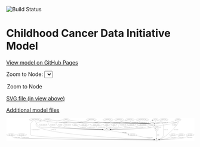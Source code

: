 <link rel='stylesheet' href="assets/style.css">
<link rel='stylesheet' href="https://unpkg.com/leaflet@1.5.1/dist/leaflet.css" integrity="sha512-xwE/Az9zrjBIphAcBb3F6JVqxf46+CDLwfLMHloNu6KEQCAWi6HcDUbeOfBIptF7tcCzusKFjFw2yuvEpDL9wQ==" crossorigin="">
<script type="text/javascript" src="https://code.jquery.com/jquery-3.2.1.min.js"></script>
<script type="text/javascript"  src="https://unpkg.com/leaflet@1.5.1/dist/leaflet.js"></script>
<script type="text/javascript" src="assets/actions.js"></script>

![Build Status](https://github.com/CBIIT/ccdi-model/actions/workflows/model-test-and-deploy.yml/badge.svg)

# Childhood Cancer Data Initiative Model

[View model on GitHub Pages](https://cbiit.github.io/ccdi-model/)



Zoom to Node: <select id="node_select">
  <option value="">Zoom to Node</option>
</select>
<div id="model"></div>

<p>
<a href="./model-desc/ccdi-model.svg">SVG file (in view above)</a>
<p>
<a href="./model-desc">Additional model files</a>
<div id='graph' style='display:off;'>
<svg width="3240pt" height="392pt"
 viewBox="0.00 0.00 3239.54 392.00" xmlns="http://www.w3.org/2000/svg" xmlns:xlink="http://www.w3.org/1999/xlink">
<g id="graph0" class="graph" transform="scale(1 1) rotate(0) translate(4 388)">
<title>Perl</title>
<polygon fill="#ffffff" stroke="transparent" points="-4,4 -4,-388 3235.5369,-388 3235.5369,4 -4,4"/>
<!-- study_funding -->
<g id="node1" class="node">
<title>study_funding</title>
<ellipse fill="none" stroke="#000000" cx="77.3431" cy="-105" rx="77.1866" ry="18"/>
<text text-anchor="middle" x="77.3431" y="-101.3" font-family="Times,serif" font-size="14.00" fill="#000000">study_funding</text>
</g>
<!-- study -->
<g id="node3" class="node">
<title>study</title>
<ellipse fill="none" stroke="#000000" cx="2586.3431" cy="-18" rx="36.2938" ry="18"/>
<text text-anchor="middle" x="2586.3431" y="-14.3" font-family="Times,serif" font-size="14.00" fill="#000000">study</text>
</g>
<!-- study_funding&#45;&gt;study -->
<g id="edge39" class="edge">
<title>study_funding&#45;&gt;study</title>
<path fill="none" stroke="#000000" d="M88.8842,-87.0422C97.5897,-75.2543 110.6905,-60.8034 126.3431,-54 183.8049,-29.0244 2203.6001,-19.5852 2539.2865,-18.1875"/>
<polygon fill="#000000" stroke="#000000" points="2539.6362,-21.6861 2549.6216,-18.1448 2539.6072,-14.6862 2539.6362,-21.6861"/>
<text text-anchor="middle" x="188.3431" y="-57.8" font-family="Times,serif" font-size="14.00" fill="#000000">of_study_funding</text>
</g>
<!-- diagnosis -->
<g id="node2" class="node">
<title>diagnosis</title>
<ellipse fill="none" stroke="#000000" cx="1026.3431" cy="-366" rx="54.6905" ry="18"/>
<text text-anchor="middle" x="1026.3431" y="-362.3" font-family="Times,serif" font-size="14.00" fill="#000000">diagnosis</text>
</g>
<!-- participant -->
<g id="node4" class="node">
<title>participant</title>
<ellipse fill="none" stroke="#000000" cx="1727.3431" cy="-192" rx="62.2891" ry="18"/>
<text text-anchor="middle" x="1727.3431" y="-188.3" font-family="Times,serif" font-size="14.00" fill="#000000">participant</text>
</g>
<!-- diagnosis&#45;&gt;participant -->
<g id="edge20" class="edge">
<title>diagnosis&#45;&gt;participant</title>
<path fill="none" stroke="#000000" d="M973.2713,-361.5483C930.503,-356.73 875.2737,-347.2977 861.3431,-330 846.6755,-311.7871 851.9126,-286.6278 880.3431,-261 937.2678,-209.6871 1459.7688,-196.2149 1654.5762,-192.9603"/>
<polygon fill="#000000" stroke="#000000" points="1654.7721,-196.4577 1664.7138,-192.7953 1654.6581,-189.4586 1654.7721,-196.4577"/>
<text text-anchor="middle" x="924.8431" y="-275.3" font-family="Times,serif" font-size="14.00" fill="#000000">of_diagnosis</text>
</g>
<!-- sample -->
<g id="node17" class="node">
<title>sample</title>
<ellipse fill="none" stroke="#000000" cx="2511.3431" cy="-279" rx="44.393" ry="18"/>
<text text-anchor="middle" x="2511.3431" y="-275.3" font-family="Times,serif" font-size="14.00" fill="#000000">sample</text>
</g>
<!-- diagnosis&#45;&gt;sample -->
<g id="edge21" class="edge">
<title>diagnosis&#45;&gt;sample</title>
<path fill="none" stroke="#000000" d="M1076.6617,-358.9986C1162.1112,-347.4475 1341.1383,-324.7107 1493.3431,-315 1600.3664,-308.1719 2352.7035,-315.463 2458.3431,-297 2462.0555,-296.3512 2465.8593,-295.4859 2469.6418,-294.4845"/>
<polygon fill="#000000" stroke="#000000" points="2470.9239,-297.7556 2479.5267,-291.5715 2468.9452,-291.0411 2470.9239,-297.7556"/>
<text text-anchor="middle" x="1537.8431" y="-318.8" font-family="Times,serif" font-size="14.00" fill="#000000">of_diagnosis</text>
</g>
<!-- consent_group -->
<g id="node21" class="node">
<title>consent_group</title>
<ellipse fill="none" stroke="#000000" cx="2170.3431" cy="-105" rx="79.0865" ry="18"/>
<text text-anchor="middle" x="2170.3431" y="-101.3" font-family="Times,serif" font-size="14.00" fill="#000000">consent_group</text>
</g>
<!-- participant&#45;&gt;consent_group -->
<g id="edge29" class="edge">
<title>participant&#45;&gt;consent_group</title>
<path fill="none" stroke="#000000" d="M1779.0279,-181.8497C1858.4745,-166.2473 2010.7632,-136.3396 2100.1298,-118.7891"/>
<polygon fill="#000000" stroke="#000000" points="2101.0361,-122.178 2110.1741,-116.8165 2099.687,-115.3092 2101.0361,-122.178"/>
<text text-anchor="middle" x="2026.8431" y="-144.8" font-family="Times,serif" font-size="14.00" fill="#000000">of_participant</text>
</g>
<!-- study_personnel -->
<g id="node5" class="node">
<title>study_personnel</title>
<ellipse fill="none" stroke="#000000" cx="259.3431" cy="-105" rx="87.1846" ry="18"/>
<text text-anchor="middle" x="259.3431" y="-101.3" font-family="Times,serif" font-size="14.00" fill="#000000">study_personnel</text>
</g>
<!-- study_personnel&#45;&gt;study -->
<g id="edge40" class="edge">
<title>study_personnel&#45;&gt;study</title>
<path fill="none" stroke="#000000" d="M254.079,-86.997C252.0548,-75.9546 251.9347,-62.3738 260.3431,-54 281.2986,-33.1309 2212.7802,-20.3036 2539.6172,-18.2816"/>
<polygon fill="#000000" stroke="#000000" points="2539.714,-21.7811 2549.6923,-18.2195 2539.6709,-14.7813 2539.714,-21.7811"/>
<text text-anchor="middle" x="329.8431" y="-57.8" font-family="Times,serif" font-size="14.00" fill="#000000">of_study_personnel</text>
</g>
<!-- pathology_file -->
<g id="node6" class="node">
<title>pathology_file</title>
<ellipse fill="none" stroke="#000000" cx="2709.3431" cy="-366" rx="76.0865" ry="18"/>
<text text-anchor="middle" x="2709.3431" y="-362.3" font-family="Times,serif" font-size="14.00" fill="#000000">pathology_file</text>
</g>
<!-- pathology_file&#45;&gt;sample -->
<g id="edge30" class="edge">
<title>pathology_file&#45;&gt;sample</title>
<path fill="none" stroke="#000000" d="M2692.7865,-348.3835C2681.3281,-337.21 2665.1636,-323.3376 2648.3431,-315 2616.0784,-299.007 2604.1208,-306.3437 2569.3431,-297 2564.9871,-295.8297 2560.4672,-294.5478 2555.9598,-293.2244"/>
<polygon fill="#000000" stroke="#000000" points="2556.7652,-289.8118 2546.181,-290.2879 2554.7519,-296.5161 2556.7652,-289.8118"/>
<text text-anchor="middle" x="2731.3431" y="-318.8" font-family="Times,serif" font-size="14.00" fill="#000000">of_pathology_file</text>
</g>
<!-- cell_line -->
<g id="node7" class="node">
<title>cell_line</title>
<ellipse fill="none" stroke="#000000" cx="2566.3431" cy="-366" rx="49.2915" ry="18"/>
<text text-anchor="middle" x="2566.3431" y="-362.3" font-family="Times,serif" font-size="14.00" fill="#000000">cell_line</text>
</g>
<!-- cell_line&#45;&gt;study -->
<g id="edge1" class="edge">
<title>cell_line&#45;&gt;study</title>
<path fill="none" stroke="#000000" d="M2605.8832,-355.1476C2634.5062,-345.0607 2671.3688,-326.9756 2690.3431,-297 2705.3363,-273.3139 2704.3431,-263.5326 2704.3431,-235.5 2704.3431,-235.5 2704.3431,-235.5 2704.3431,-105 2704.3431,-66.0819 2662.246,-42.6169 2628.3401,-30.0292"/>
<polygon fill="#000000" stroke="#000000" points="2629.182,-26.6157 2618.5872,-26.6151 2626.8692,-33.2226 2629.182,-26.6157"/>
<text text-anchor="middle" x="2744.8431" y="-188.3" font-family="Times,serif" font-size="14.00" fill="#000000">of_cell_line</text>
</g>
<!-- cell_line&#45;&gt;sample -->
<g id="edge2" class="edge">
<title>cell_line&#45;&gt;sample</title>
<path fill="none" stroke="#000000" d="M2566.74,-347.8956C2566.2056,-337.6109 2564.2056,-324.8609 2558.3431,-315 2555.0341,-309.434 2550.5073,-304.4273 2545.5625,-300.0417"/>
<polygon fill="#000000" stroke="#000000" points="2547.5657,-297.1627 2537.563,-293.6701 2543.2045,-302.6381 2547.5657,-297.1627"/>
<text text-anchor="middle" x="2603.8431" y="-318.8" font-family="Times,serif" font-size="14.00" fill="#000000">of_cell_line</text>
</g>
<!-- pdx -->
<g id="node8" class="node">
<title>pdx</title>
<ellipse fill="none" stroke="#000000" cx="2586.3431" cy="-192" rx="27.8951" ry="18"/>
<text text-anchor="middle" x="2586.3431" y="-188.3" font-family="Times,serif" font-size="14.00" fill="#000000">pdx</text>
</g>
<!-- pdx&#45;&gt;study -->
<g id="edge8" class="edge">
<title>pdx&#45;&gt;study</title>
<path fill="none" stroke="#000000" d="M2586.3431,-173.7078C2586.3431,-143.3436 2586.3431,-82.3226 2586.3431,-46.3464"/>
<polygon fill="#000000" stroke="#000000" points="2589.8432,-46.0471 2586.3431,-36.0471 2582.8432,-46.0471 2589.8432,-46.0471"/>
<text text-anchor="middle" x="2610.3431" y="-101.3" font-family="Times,serif" font-size="14.00" fill="#000000">of_pdx</text>
</g>
<!-- pdx&#45;&gt;sample -->
<g id="edge7" class="edge">
<title>pdx&#45;&gt;sample</title>
<path fill="none" stroke="#000000" d="M2604.8643,-205.6694C2616.6714,-216.0835 2628.2227,-230.6802 2619.3431,-243 2618.3178,-244.4225 2585.2223,-255.3365 2555.9379,-264.7785"/>
<polygon fill="#000000" stroke="#000000" points="2554.6532,-261.5151 2546.2047,-267.9083 2556.796,-268.1791 2554.6532,-261.5151"/>
<text text-anchor="middle" x="2646.3431" y="-231.8" font-family="Times,serif" font-size="14.00" fill="#000000">of_pdx</text>
</g>
<!-- exposure -->
<g id="node9" class="node">
<title>exposure</title>
<ellipse fill="none" stroke="#000000" cx="1183.3431" cy="-279" rx="53.0913" ry="18"/>
<text text-anchor="middle" x="1183.3431" y="-275.3" font-family="Times,serif" font-size="14.00" fill="#000000">exposure</text>
</g>
<!-- exposure&#45;&gt;participant -->
<g id="edge9" class="edge">
<title>exposure&#45;&gt;participant</title>
<path fill="none" stroke="#000000" d="M1209.8304,-263.1831C1231.0853,-251.3212 1262.1008,-235.8349 1291.3431,-228 1357.9057,-210.1659 1549.1634,-199.5268 1654.9012,-194.8431"/>
<polygon fill="#000000" stroke="#000000" points="1655.3342,-198.3277 1665.1721,-194.395 1655.029,-191.3343 1655.3342,-198.3277"/>
<text text-anchor="middle" x="1334.8431" y="-231.8" font-family="Times,serif" font-size="14.00" fill="#000000">of_exposure</text>
</g>
<!-- cytogenomic_file -->
<g id="node10" class="node">
<title>cytogenomic_file</title>
<ellipse fill="none" stroke="#000000" cx="1750.3431" cy="-366" rx="89.8845" ry="18"/>
<text text-anchor="middle" x="1750.3431" y="-362.3" font-family="Times,serif" font-size="14.00" fill="#000000">cytogenomic_file</text>
</g>
<!-- cytogenomic_file&#45;&gt;sample -->
<g id="edge34" class="edge">
<title>cytogenomic_file&#45;&gt;sample</title>
<path fill="none" stroke="#000000" d="M1771.4545,-348.2461C1786.9472,-336.3889 1809.0854,-321.7709 1831.3431,-315 1964.6999,-274.4321 2321.156,-321.6876 2458.3431,-297 2462.0522,-296.3325 2465.8537,-295.4542 2469.6347,-294.4443"/>
<polygon fill="#000000" stroke="#000000" points="2470.9226,-297.7132 2479.5172,-291.5177 2468.9349,-291.0013 2470.9226,-297.7132"/>
<text text-anchor="middle" x="1902.8431" y="-318.8" font-family="Times,serif" font-size="14.00" fill="#000000">of_cytogenomic_file</text>
</g>
<!-- study_arm -->
<g id="node11" class="node">
<title>study_arm</title>
<ellipse fill="none" stroke="#000000" cx="2869.3431" cy="-105" rx="59.5901" ry="18"/>
<text text-anchor="middle" x="2869.3431" y="-101.3" font-family="Times,serif" font-size="14.00" fill="#000000">study_arm</text>
</g>
<!-- study_arm&#45;&gt;study -->
<g id="edge16" class="edge">
<title>study_arm&#45;&gt;study</title>
<path fill="none" stroke="#000000" d="M2849.6862,-87.9082C2835.5174,-76.5175 2815.4271,-62.1854 2795.3431,-54 2742.1553,-32.3229 2676.1839,-23.6966 2632.7575,-20.265"/>
<polygon fill="#000000" stroke="#000000" points="2632.9944,-16.773 2622.7661,-19.5358 2632.4848,-23.7545 2632.9944,-16.773"/>
<text text-anchor="middle" x="2871.8431" y="-57.8" font-family="Times,serif" font-size="14.00" fill="#000000">of_study_arm</text>
</g>
<!-- survival -->
<g id="node12" class="node">
<title>survival</title>
<ellipse fill="none" stroke="#000000" cx="1851.3431" cy="-279" rx="48.1917" ry="18"/>
<text text-anchor="middle" x="1851.3431" y="-275.3" font-family="Times,serif" font-size="14.00" fill="#000000">survival</text>
</g>
<!-- survival&#45;&gt;participant -->
<g id="edge17" class="edge">
<title>survival&#45;&gt;participant</title>
<path fill="none" stroke="#000000" d="M1844.7115,-260.849C1839.9478,-250.0295 1832.5568,-236.7434 1822.3431,-228 1811.777,-218.9549 1798.7059,-212.0663 1785.6757,-206.8639"/>
<polygon fill="#000000" stroke="#000000" points="1786.8245,-203.5571 1776.2313,-203.367 1784.3939,-210.1216 1786.8245,-203.5571"/>
<text text-anchor="middle" x="1874.8431" y="-231.8" font-family="Times,serif" font-size="14.00" fill="#000000">of_survival</text>
</g>
<!-- radiology_file -->
<g id="node13" class="node">
<title>radiology_file</title>
<ellipse fill="none" stroke="#000000" cx="2157.3431" cy="-279" rx="73.387" ry="18"/>
<text text-anchor="middle" x="2157.3431" y="-275.3" font-family="Times,serif" font-size="14.00" fill="#000000">radiology_file</text>
</g>
<!-- radiology_file&#45;&gt;participant -->
<g id="edge18" class="edge">
<title>radiology_file&#45;&gt;participant</title>
<path fill="none" stroke="#000000" d="M2108.3187,-265.5547C2066.9549,-254.5117 2006.0659,-238.9597 1952.3431,-228 1899.3708,-217.1934 1838.8338,-207.6653 1793.9053,-201.1304"/>
<polygon fill="#000000" stroke="#000000" points="1794.3867,-197.6636 1783.9894,-199.6997 1793.3871,-204.5919 1794.3867,-197.6636"/>
<text text-anchor="middle" x="2074.3431" y="-231.8" font-family="Times,serif" font-size="14.00" fill="#000000">of_radiology_file</text>
</g>
<!-- family_relationship -->
<g id="node14" class="node">
<title>family_relationship</title>
<ellipse fill="none" stroke="#000000" cx="2349.3431" cy="-279" rx="100.1823" ry="18"/>
<text text-anchor="middle" x="2349.3431" y="-275.3" font-family="Times,serif" font-size="14.00" fill="#000000">family_relationship</text>
</g>
<!-- family_relationship&#45;&gt;participant -->
<g id="edge22" class="edge">
<title>family_relationship&#45;&gt;participant</title>
<path fill="none" stroke="#000000" d="M2295.7684,-263.776C2253.1738,-252.241 2191.8901,-236.9052 2137.3431,-228 2019.8389,-208.8165 1881.6046,-199.3542 1799.4046,-195.0853"/>
<polygon fill="#000000" stroke="#000000" points="1799.3357,-191.5774 1789.1711,-194.5657 1798.9807,-198.5684 1799.3357,-191.5774"/>
<text text-anchor="middle" x="2287.8431" y="-231.8" font-family="Times,serif" font-size="14.00" fill="#000000">of_family_relationship</text>
</g>
<!-- clinical_measure_file -->
<g id="node15" class="node">
<title>clinical_measure_file</title>
<ellipse fill="none" stroke="#000000" cx="497.3431" cy="-366" rx="108.5808" ry="18"/>
<text text-anchor="middle" x="497.3431" y="-362.3" font-family="Times,serif" font-size="14.00" fill="#000000">clinical_measure_file</text>
</g>
<!-- clinical_measure_file&#45;&gt;study -->
<g id="edge36" class="edge">
<title>clinical_measure_file&#45;&gt;study</title>
<path fill="none" stroke="#000000" d="M464.1441,-348.594C440.6647,-333.64 413.3431,-309.6534 413.3431,-279 413.3431,-279 413.3431,-279 413.3431,-105 413.3431,-49.8771 2222.6556,-22.913 2539.3305,-18.6158"/>
<polygon fill="#000000" stroke="#000000" points="2539.5865,-22.1127 2549.5384,-18.4781 2539.4921,-15.1134 2539.5865,-22.1127"/>
<text text-anchor="middle" x="499.3431" y="-188.3" font-family="Times,serif" font-size="14.00" fill="#000000">of_clinical_measure_file</text>
</g>
<!-- clinical_measure_file&#45;&gt;participant -->
<g id="edge35" class="edge">
<title>clinical_measure_file&#45;&gt;participant</title>
<path fill="none" stroke="#000000" d="M500.2119,-347.8533C505.0258,-323.869 517.1353,-282.1842 545.3431,-261 625.8084,-200.5702 669.1378,-237.2364 769.3431,-228 941.0175,-212.176 1462.2183,-198.3872 1654.8091,-193.7026"/>
<polygon fill="#000000" stroke="#000000" points="1654.9152,-197.2012 1664.8275,-193.4599 1654.7456,-190.2032 1654.9152,-197.2012"/>
<text text-anchor="middle" x="631.3431" y="-275.3" font-family="Times,serif" font-size="14.00" fill="#000000">of_clinical_measure_file</text>
</g>
<!-- clinical_measure_file&#45;&gt;sample -->
<g id="edge37" class="edge">
<title>clinical_measure_file&#45;&gt;sample</title>
<path fill="none" stroke="#000000" d="M574.2742,-353.2859C653.6811,-340.8182 781.279,-322.608 892.3431,-315 1065.9478,-303.1079 2286.8238,-326.3448 2458.3431,-297 2462.0578,-296.3645 2465.8632,-295.5084 2469.6468,-294.5132"/>
<polygon fill="#000000" stroke="#000000" points="2470.9247,-297.7858 2479.5334,-291.6099 2468.9523,-291.0694 2470.9247,-297.7858"/>
<text text-anchor="middle" x="978.3431" y="-318.8" font-family="Times,serif" font-size="14.00" fill="#000000">of_clinical_measure_file</text>
</g>
<!-- sequencing_file -->
<g id="node16" class="node">
<title>sequencing_file</title>
<ellipse fill="none" stroke="#000000" cx="1941.3431" cy="-366" rx="83.3857" ry="18"/>
<text text-anchor="middle" x="1941.3431" y="-362.3" font-family="Times,serif" font-size="14.00" fill="#000000">sequencing_file</text>
</g>
<!-- sequencing_file&#45;&gt;sample -->
<g id="edge3" class="edge">
<title>sequencing_file&#45;&gt;sample</title>
<path fill="none" stroke="#000000" d="M1956.7022,-348.1034C1967.9944,-336.3435 1984.4395,-321.9009 2002.3431,-315 2096.9693,-278.5263 2358.6321,-315.4976 2458.3431,-297 2461.9978,-296.322 2465.7435,-295.4448 2469.4715,-294.443"/>
<polygon fill="#000000" stroke="#000000" points="2470.6311,-297.7499 2479.2236,-291.5516 2468.6412,-291.0387 2470.6311,-297.7499"/>
<text text-anchor="middle" x="2068.8431" y="-318.8" font-family="Times,serif" font-size="14.00" fill="#000000">of_sequencing_file</text>
</g>
<!-- sample&#45;&gt;participant -->
<g id="edge12" class="edge">
<title>sample&#45;&gt;participant</title>
<path fill="none" stroke="#000000" d="M2482.0404,-265.4506C2454.2124,-253.2817 2410.872,-236.1197 2371.3431,-228 2264.0232,-205.9553 1944.5032,-196.5778 1799.8847,-193.3825"/>
<polygon fill="#000000" stroke="#000000" points="1799.8534,-189.8811 1789.7798,-193.163 1799.7014,-196.8795 1799.8534,-189.8811"/>
<text text-anchor="middle" x="2458.8431" y="-231.8" font-family="Times,serif" font-size="14.00" fill="#000000">of_sample</text>
</g>
<!-- sample&#45;&gt;cell_line -->
<g id="edge11" class="edge">
<title>sample&#45;&gt;cell_line</title>
<path fill="none" stroke="#000000" d="M2491.7751,-295.3485C2482.0646,-305.4898 2473.8546,-318.6958 2481.3431,-330 2488.7486,-341.1788 2500.3935,-348.8959 2512.7154,-354.22"/>
<polygon fill="#000000" stroke="#000000" points="2511.6203,-357.5482 2522.2111,-357.8426 2514.1155,-351.008 2511.6203,-357.5482"/>
<text text-anchor="middle" x="2517.8431" y="-318.8" font-family="Times,serif" font-size="14.00" fill="#000000">of_sample</text>
</g>
<!-- sample&#45;&gt;pdx -->
<g id="edge13" class="edge">
<title>sample&#45;&gt;pdx</title>
<path fill="none" stroke="#000000" d="M2520.317,-261.007C2525.8917,-250.7593 2533.6417,-238.0093 2542.3431,-228 2547.3293,-222.2645 2553.2966,-216.7224 2559.2037,-211.7762"/>
<polygon fill="#000000" stroke="#000000" points="2561.5027,-214.4192 2567.1239,-205.4385 2557.1291,-208.9536 2561.5027,-214.4192"/>
<text text-anchor="middle" x="2578.8431" y="-231.8" font-family="Times,serif" font-size="14.00" fill="#000000">of_sample</text>
</g>
<!-- generic_file -->
<g id="node18" class="node">
<title>generic_file</title>
<ellipse fill="none" stroke="#000000" cx="705.3431" cy="-366" rx="65.7887" ry="18"/>
<text text-anchor="middle" x="705.3431" y="-362.3" font-family="Times,serif" font-size="14.00" fill="#000000">generic_file</text>
</g>
<!-- generic_file&#45;&gt;study -->
<g id="edge6" class="edge">
<title>generic_file&#45;&gt;study</title>
<path fill="none" stroke="#000000" d="M654.1052,-354.4933C603.3251,-341.9286 530.8022,-320.4461 514.3431,-297 505.1502,-283.9046 503.7804,-273.0178 514.3431,-261 653.1035,-103.1252 2243.8567,-31.7612 2539.2843,-19.8261"/>
<polygon fill="#000000" stroke="#000000" points="2539.7865,-23.3089 2549.6382,-19.4108 2539.5059,-16.3145 2539.7865,-23.3089"/>
<text text-anchor="middle" x="805.3431" y="-188.3" font-family="Times,serif" font-size="14.00" fill="#000000">of_generic_file</text>
</g>
<!-- generic_file&#45;&gt;participant -->
<g id="edge5" class="edge">
<title>generic_file&#45;&gt;participant</title>
<path fill="none" stroke="#000000" d="M706.945,-347.6788C710.0531,-323.8933 719.1142,-282.8497 745.3431,-261 807.4984,-209.2223 843.9679,-237.1665 924.3431,-228 1064.6343,-212.0002 1484.9042,-198.8002 1654.846,-193.9715"/>
<polygon fill="#000000" stroke="#000000" points="1655.046,-197.4674 1664.9431,-193.6861 1654.8481,-190.4702 1655.046,-197.4674"/>
<text text-anchor="middle" x="798.3431" y="-275.3" font-family="Times,serif" font-size="14.00" fill="#000000">of_generic_file</text>
</g>
<!-- generic_file&#45;&gt;sample -->
<g id="edge4" class="edge">
<title>generic_file&#45;&gt;sample</title>
<path fill="none" stroke="#000000" d="M766.7934,-359.5705C892.825,-346.4271 1172.4494,-317.5039 1216.3431,-315 1354.1336,-307.1397 2322.3403,-320.4783 2458.3431,-297 2462.0568,-296.3589 2465.8616,-295.499 2469.6447,-294.5012"/>
<polygon fill="#000000" stroke="#000000" points="2470.9244,-297.7731 2479.5306,-291.5938 2468.9493,-291.0575 2470.9244,-297.7731"/>
<text text-anchor="middle" x="1269.3431" y="-318.8" font-family="Times,serif" font-size="14.00" fill="#000000">of_generic_file</text>
</g>
<!-- genetic_analysis -->
<g id="node19" class="node">
<title>genetic_analysis</title>
<ellipse fill="none" stroke="#000000" cx="1460.3431" cy="-366" rx="87.9851" ry="18"/>
<text text-anchor="middle" x="1460.3431" y="-362.3" font-family="Times,serif" font-size="14.00" fill="#000000">genetic_analysis</text>
</g>
<!-- genetic_analysis&#45;&gt;participant -->
<g id="edge15" class="edge">
<title>genetic_analysis&#45;&gt;participant</title>
<path fill="none" stroke="#000000" d="M1418.3911,-350.0325C1385.239,-338.1709 1337.5186,-322.7567 1294.3431,-315 1260.0568,-308.8402 1005.2578,-322.3295 981.3431,-297 970.359,-285.366 970.7487,-272.9899 981.3431,-261 1025.4066,-211.1322 1475.7704,-196.899 1654.6633,-193.1956"/>
<polygon fill="#000000" stroke="#000000" points="1654.8425,-196.6927 1664.7698,-192.9916 1654.7012,-189.6942 1654.8425,-196.6927"/>
<text text-anchor="middle" x="1051.3431" y="-275.3" font-family="Times,serif" font-size="14.00" fill="#000000">of_genetic_analysis</text>
</g>
<!-- genetic_analysis&#45;&gt;sample -->
<g id="edge14" class="edge">
<title>genetic_analysis&#45;&gt;sample</title>
<path fill="none" stroke="#000000" d="M1507.0967,-350.6339C1546.6307,-338.4336 1605.0278,-322.2601 1657.3431,-315 1833.698,-290.5262 2283.0155,-327.9875 2458.3431,-297 2462.0542,-296.3441 2465.8572,-295.4738 2469.6391,-294.4692"/>
<polygon fill="#000000" stroke="#000000" points="2470.9235,-297.7395 2479.5231,-291.5511 2468.9413,-291.0259 2470.9235,-297.7395"/>
<text text-anchor="middle" x="1727.3431" y="-318.8" font-family="Times,serif" font-size="14.00" fill="#000000">of_genetic_analysis</text>
</g>
<!-- methylation_array_file -->
<g id="node20" class="node">
<title>methylation_array_file</title>
<ellipse fill="none" stroke="#000000" cx="2340.3431" cy="-366" rx="115.8798" ry="18"/>
<text text-anchor="middle" x="2340.3431" y="-362.3" font-family="Times,serif" font-size="14.00" fill="#000000">methylation_array_file</text>
</g>
<!-- methylation_array_file&#45;&gt;sample -->
<g id="edge38" class="edge">
<title>methylation_array_file&#45;&gt;sample</title>
<path fill="none" stroke="#000000" d="M2306.9261,-348.5745C2292.5304,-338.8466 2281.0883,-326.4196 2291.3431,-315 2316.2824,-287.2283 2421.8956,-305.0504 2458.3431,-297 2461.9222,-296.2095 2465.5972,-295.2611 2469.2621,-294.2187"/>
<polygon fill="#000000" stroke="#000000" points="2470.3268,-297.5532 2478.867,-291.283 2468.2807,-290.8588 2470.3268,-297.5532"/>
<text text-anchor="middle" x="2382.8431" y="-318.8" font-family="Times,serif" font-size="14.00" fill="#000000">of_methylation_array_file</text>
</g>
<!-- consent_group&#45;&gt;study -->
<g id="edge19" class="edge">
<title>consent_group&#45;&gt;study</title>
<path fill="none" stroke="#000000" d="M2229.0635,-92.7195C2313.556,-75.0492 2467.5082,-42.8525 2542.6882,-27.1298"/>
<polygon fill="#000000" stroke="#000000" points="2543.6864,-30.4968 2552.7582,-25.0238 2542.2534,-23.645 2543.6864,-30.4968"/>
<text text-anchor="middle" x="2465.8431" y="-57.8" font-family="Times,serif" font-size="14.00" fill="#000000">of_consent_group</text>
</g>
<!-- medical_history -->
<g id="node22" class="node">
<title>medical_history</title>
<ellipse fill="none" stroke="#000000" cx="1339.3431" cy="-279" rx="85.2851" ry="18"/>
<text text-anchor="middle" x="1339.3431" y="-275.3" font-family="Times,serif" font-size="14.00" fill="#000000">medical_history</text>
</g>
<!-- medical_history&#45;&gt;participant -->
<g id="edge10" class="edge">
<title>medical_history&#45;&gt;participant</title>
<path fill="none" stroke="#000000" d="M1357.9248,-261.2795C1371.1758,-249.7584 1390.0063,-235.5264 1409.3431,-228 1452.7634,-211.0996 1575.7842,-200.8917 1655.467,-195.8613"/>
<polygon fill="#000000" stroke="#000000" points="1656.1615,-199.3251 1665.9266,-195.2149 1655.7297,-192.3384 1656.1615,-199.3251"/>
<text text-anchor="middle" x="1477.3431" y="-231.8" font-family="Times,serif" font-size="14.00" fill="#000000">of_medical_history</text>
</g>
<!-- laboratory_test -->
<g id="node23" class="node">
<title>laboratory_test</title>
<ellipse fill="none" stroke="#000000" cx="2124.3431" cy="-366" rx="81.7856" ry="18"/>
<text text-anchor="middle" x="2124.3431" y="-362.3" font-family="Times,serif" font-size="14.00" fill="#000000">laboratory_test</text>
</g>
<!-- laboratory_test&#45;&gt;participant -->
<g id="edge23" class="edge">
<title>laboratory_test&#45;&gt;participant</title>
<path fill="none" stroke="#000000" d="M2064.8282,-353.4638C2026.5148,-345.0921 1982.4103,-334.773 1974.3431,-330 1957.2839,-319.9068 1954.6881,-313.9077 1944.3431,-297 1927.2394,-269.0458 1943.4426,-249.0711 1918.3431,-228 1900.1648,-212.7392 1844.288,-203.3796 1797.6346,-198.0439"/>
<polygon fill="#000000" stroke="#000000" points="1797.855,-194.5472 1787.5324,-196.9337 1797.0902,-201.5053 1797.855,-194.5472"/>
<text text-anchor="middle" x="2009.8431" y="-275.3" font-family="Times,serif" font-size="14.00" fill="#000000">of_laboratory_test</text>
</g>
<!-- laboratory_test&#45;&gt;sample -->
<g id="edge24" class="edge">
<title>laboratory_test&#45;&gt;sample</title>
<path fill="none" stroke="#000000" d="M2129.6349,-347.962C2134.0213,-336.457 2141.4935,-322.3691 2153.3431,-315 2182.1711,-297.0723 2425.0267,-303.5171 2458.3431,-297 2461.991,-296.2864 2465.7319,-295.3843 2469.4568,-294.3658"/>
<polygon fill="#000000" stroke="#000000" points="2470.6277,-297.6688 2479.2038,-291.4477 2468.6201,-290.9628 2470.6277,-297.6688"/>
<text text-anchor="middle" x="2218.8431" y="-318.8" font-family="Times,serif" font-size="14.00" fill="#000000">of_laboratory_test</text>
</g>
<!-- treatment_response -->
<g id="node24" class="node">
<title>treatment_response</title>
<ellipse fill="none" stroke="#000000" cx="1547.3431" cy="-279" rx="104.7816" ry="18"/>
<text text-anchor="middle" x="1547.3431" y="-275.3" font-family="Times,serif" font-size="14.00" fill="#000000">treatment_response</text>
</g>
<!-- treatment_response&#45;&gt;participant -->
<g id="edge26" class="edge">
<title>treatment_response&#45;&gt;participant</title>
<path fill="none" stroke="#000000" d="M1546.226,-260.6671C1546.5876,-249.779 1548.9851,-236.4849 1557.3431,-228 1571.493,-213.6354 1617.2159,-204.4567 1657.6819,-198.9646"/>
<polygon fill="#000000" stroke="#000000" points="1658.3679,-202.405 1667.8342,-197.6468 1657.4668,-195.4632 1658.3679,-202.405"/>
<text text-anchor="middle" x="1640.3431" y="-231.8" font-family="Times,serif" font-size="14.00" fill="#000000">of_treatment_response</text>
</g>
<!-- treatment -->
<g id="node25" class="node">
<title>treatment</title>
<ellipse fill="none" stroke="#000000" cx="1727.3431" cy="-279" rx="57.6901" ry="18"/>
<text text-anchor="middle" x="1727.3431" y="-275.3" font-family="Times,serif" font-size="14.00" fill="#000000">treatment</text>
</g>
<!-- treatment&#45;&gt;participant -->
<g id="edge28" class="edge">
<title>treatment&#45;&gt;participant</title>
<path fill="none" stroke="#000000" d="M1727.3431,-260.9735C1727.3431,-249.1918 1727.3431,-233.5607 1727.3431,-220.1581"/>
<polygon fill="#000000" stroke="#000000" points="1730.8432,-220.0033 1727.3431,-210.0034 1723.8432,-220.0034 1730.8432,-220.0033"/>
<text text-anchor="middle" x="1774.3431" y="-231.8" font-family="Times,serif" font-size="14.00" fill="#000000">of_treatment</text>
</g>
<!-- publication -->
<g id="node26" class="node">
<title>publication</title>
<ellipse fill="none" stroke="#000000" cx="3010.3431" cy="-105" rx="63.0888" ry="18"/>
<text text-anchor="middle" x="3010.3431" y="-101.3" font-family="Times,serif" font-size="14.00" fill="#000000">publication</text>
</g>
<!-- publication&#45;&gt;study -->
<g id="edge25" class="edge">
<title>publication&#45;&gt;study</title>
<path fill="none" stroke="#000000" d="M2987.9333,-88.0422C2971.3007,-76.403 2947.5708,-61.7152 2924.3431,-54 2871.4157,-36.4198 2712.3879,-25.1748 2632.7877,-20.4936"/>
<polygon fill="#000000" stroke="#000000" points="2632.7484,-16.9856 2622.5631,-19.9028 2632.3445,-23.9739 2632.7484,-16.9856"/>
<text text-anchor="middle" x="3007.3431" y="-57.8" font-family="Times,serif" font-size="14.00" fill="#000000">of_publication</text>
</g>
<!-- study_admin -->
<g id="node27" class="node">
<title>study_admin</title>
<ellipse fill="none" stroke="#000000" cx="3161.3431" cy="-105" rx="70.3881" ry="18"/>
<text text-anchor="middle" x="3161.3431" y="-101.3" font-family="Times,serif" font-size="14.00" fill="#000000">study_admin</text>
</g>
<!-- study_admin&#45;&gt;study -->
<g id="edge27" class="edge">
<title>study_admin&#45;&gt;study</title>
<path fill="none" stroke="#000000" d="M3135.6484,-88.1113C3116.3322,-76.3452 3088.7615,-61.4708 3062.3431,-54 2982.5449,-31.4341 2736.6143,-22.1493 2633.0647,-19.1713"/>
<polygon fill="#000000" stroke="#000000" points="2633.0065,-15.6683 2622.9123,-18.8865 2632.8102,-22.6656 2633.0065,-15.6683"/>
<text text-anchor="middle" x="3154.8431" y="-57.8" font-family="Times,serif" font-size="14.00" fill="#000000">of_study_admin</text>
</g>
<!-- synonym -->
<g id="node28" class="node">
<title>synonym</title>
<ellipse fill="none" stroke="#000000" cx="2954.3431" cy="-366" rx="51.9908" ry="18"/>
<text text-anchor="middle" x="2954.3431" y="-362.3" font-family="Times,serif" font-size="14.00" fill="#000000">synonym</text>
</g>
<!-- synonym&#45;&gt;study -->
<g id="edge31" class="edge">
<title>synonym&#45;&gt;study</title>
<path fill="none" stroke="#000000" d="M2959.7106,-347.8974C2961.7335,-337.8507 2962.6354,-325.3346 2958.3431,-315 2926.821,-239.1041 2766.4099,-96.9473 2696.3431,-54 2676.1732,-41.6368 2651.2896,-33.031 2630.2942,-27.3415"/>
<polygon fill="#000000" stroke="#000000" points="2630.8942,-23.8819 2620.3374,-24.779 2629.1495,-30.661 2630.8942,-23.8819"/>
<text text-anchor="middle" x="2921.8431" y="-188.3" font-family="Times,serif" font-size="14.00" fill="#000000">of_synonym</text>
</g>
<!-- synonym&#45;&gt;participant -->
<g id="edge32" class="edge">
<title>synonym&#45;&gt;participant</title>
<path fill="none" stroke="#000000" d="M2954.0381,-347.9301C2952.8566,-336.861 2949.4476,-323.2756 2940.3431,-315 2931.7258,-307.1672 2538.3789,-246.7181 2527.3431,-243 2513.5917,-238.3669 2512.3589,-231.7586 2498.3431,-228 2432.1243,-210.2423 1979.0513,-197.8697 1799.9628,-193.6207"/>
<polygon fill="#000000" stroke="#000000" points="1799.9274,-190.119 1789.8477,-193.3825 1799.7625,-197.1171 1799.9274,-190.119"/>
<text text-anchor="middle" x="2891.8431" y="-275.3" font-family="Times,serif" font-size="14.00" fill="#000000">of_synonym</text>
</g>
<!-- synonym&#45;&gt;sample -->
<g id="edge33" class="edge">
<title>synonym&#45;&gt;sample</title>
<path fill="none" stroke="#000000" d="M2920.1269,-352.3892C2888.5313,-340.4419 2840.0266,-323.6587 2796.3431,-315 2697.069,-295.3224 2668.727,-316.116 2569.3431,-297 2564.6097,-296.0895 2559.7171,-294.9302 2554.8731,-293.6399"/>
<polygon fill="#000000" stroke="#000000" points="2555.6414,-290.2196 2545.0651,-290.8452 2553.7232,-296.9516 2555.6414,-290.2196"/>
<text text-anchor="middle" x="2895.8431" y="-318.8" font-family="Times,serif" font-size="14.00" fill="#000000">of_synonym</text>
</g>
</g>
</svg>
</div>
